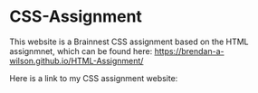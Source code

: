 # CSS-Assignment

This website is a Brainnest CSS assignment based on the HTML assignmnet, which can be found here: https://brendan-a-wilson.github.io/HTML-Assignment/

Here is a link to my CSS assignment website: 
